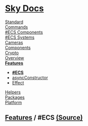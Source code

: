 <!--- This ECS was auto-generated using "npx sky readme" --> 

# [Sky Docs](../../README.md)

[Standard](..%2F..%2Fstandard%2FREADME.md)   
[Commands](..%2F..%2F%5Fcommands%2Fdocs%2FREADME.md)   
[#ECS Components](..%2F..%2F%23ecs-components%2FREADME.md)   
[#ECS Systems](..%2F..%2F%23ecs-systems%2FREADME.md)   
[Cameras](..%2F..%2Fcameras%2FREADME.md)   
[Components](..%2F..%2Fcomponents%2FREADME.md)   
[Crypto](..%2F..%2Fcrypto%2FREADME.md)   
[Overview](..%2F..%2Fdocs%2FREADME.md)   
**[Features](..%2F..%2Ffeatures%2FREADME.md)**   
* **[#ECS](..%2F..%2Ffeatures%2F%23ecs%2FREADME.md)**
* [asyncConstructor](..%2F..%2Ffeatures%2FasyncConstructor%2FREADME.md)
* [Effect](..%2F..%2Ffeatures%2Feffect%2FREADME.md)
  
[Helpers](..%2F..%2Fhelpers%2FREADME.md)   
[Packages](..%2F..%2Fpkgs%2FREADME.md)   
[Platform](..%2F..%2Fplatform%2FREADME.md)   

## [Features](..%2F..%2Ffeatures%2FREADME.md) / #ECS [(Source)](..%2F..%2Ffeatures%2F%23ecs%2F)